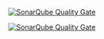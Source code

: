 [![SonarQube Quality Gate](https://sonarcloud.io/api/project_badges/measure?project=DiscordMiniBot&metric=bugs)](https://sonarcloud.io/dashboard?id=DiscordMiniBot)

[![SonarQube Quality Gate](https://sonarcloud.io/api/project_badges/measure?project=DiscordMiniBot&metric=vulnerabilities)](https://sonarcloud.io/dashboard?id=DiscordMiniBot)